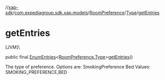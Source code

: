 //[xap-sdk](../../../../index.md)/[com.expediagroup.sdk.xap.models](../../index.md)/[RoomPreference](../index.md)/[Type](index.md)/[getEntries](get-entries.md)

# getEntries

[JVM]\

public final [EnumEntries](https://kotlinlang.org/api/latest/jvm/stdlib/kotlin.enums/-enum-entries/index.html)&lt;[RoomPreference.Type](index.md)&gt;[getEntries](get-entries.md)()

The type of preference. Options are: SmokingPreference Bed Values: SMOKING_PREFERENCE,BED
